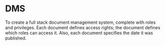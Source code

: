 # DMS
To create a full stack document management system, complete with roles and privileges. Each document defines access rights; the document defines which roles can access it. Also, each document specifies the date it was published.
